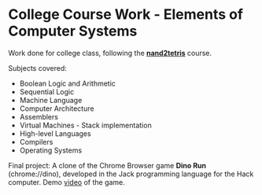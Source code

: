 # College Course Work - Elements of Computer Systems

Work done for college class, following the [**nand2tetris**](https://www.nand2tetris.org/ "nand2tetris") course.

Subjects covered:
* Boolean Logic and Arithmetic
* Sequential Logic
* Machine Language
* Computer Architecture
* Assemblers
* Virtual Machines - Stack implementation
* High-level Languages
* Compilers
* Operating Systems

Final project: A clone of the Chrome Browser game **Dino Run** (chrome://dino), developed in the Jack programming language for the Hack computer. Demo [video](https://www.youtube.com/watch?v=2Li___2DTTw "Demo video for the Dino Run game") of the game.

